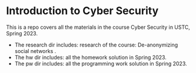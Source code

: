 # Introduction to Cyber Security

This is a repo covers all the materials in the course Cyber Security in USTC, Spring 2023. 

* The research dir includes: research of the course: De-anonymizing social networks .
* The hw dir includes: all the homework solution in Spring 2023.
* The pw dir includes: all the programming work solution in Spring 2023.
